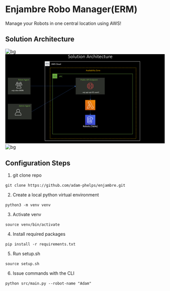 # Enjambre Robo Manager(ERM)
Manage your Robots in one central location using AWS!

## Solution Architecture
![bg](black)
![Solution Visual](imgs/EnjambreArchitecture.png?raw=true "Enjambre Solution")
![bg](white)

## Configuration Steps

1. git clone repo

`git clone https://github.com/adam-phelps/enjambre.git`

2. Create a local python virtual environment

`python3 -m venv venv`

3. Activate venv

`source venv/bin/activate`

4. Install required packages

`pip install -r requirements.txt`

5. Run setup.sh

`source setup.sh`

6. Issue commands with the CLI

`python src/main.py --robot-name "Adam"`
